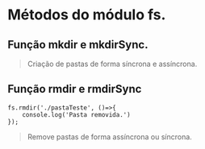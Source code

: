 # Métodos do módulo __fs__.

## Função **mkdir** e **mkdirSync**.
>Criação de pastas de forma síncrona e assíncrona.

## Função **rmdir** e **rmdirSync**
```const fs = require('fs');
fs.rmdir('./pastaTeste', ()=>{
	console.log('Pasta removida.')
});
```
>Remove pastas de forma assíncrona ou síncrona.